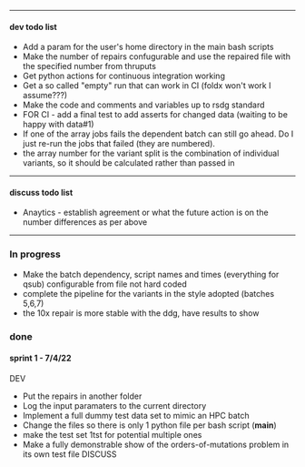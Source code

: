 ---------------------------------------------------------------------------
#### dev todo list
- Add a param for the user's home directory in the main bash scripts
- Make the number of repairs confugurable and use the repaired file with the specified number from thruputs
- Get python actions for continuous integration working
- Get a so called "empty" run that can work in CI (foldx won't work I assume???)
- Make the code and comments and variables up to rsdg standard
- FOR CI - add a final test to add asserts for changed data (waiting to be happy with data#1)
- If one of the array jobs fails the dependent batch can still go ahead. Do I just re-run the jobs that failed (they are numbered).
- the array number for the variant split is the combination of individual variants, so it should be calculated rather than passed in
---------------------------------------------------------------------------
#### discuss todo list 
- Anaytics - establish agreement or what the future action is on the number differences as per above
---------------------------------------------------------------------------
### In progress
- Make the batch dependency, script names and times (everything for qsub) configurable from file not hard coded
- complete the pipeline for the variants in the style adopted (batches 5,6,7)
- the 10x repair is more stable with the ddg, have results to show

### done
#### sprint 1 - 7/4/22
DEV
- Put the repairs in another folder
- Log the input paramaters to the current directory
- Implement a full dummy test data set to mimic an HPC batch
- Change the files so there is only 1 python file per bash script (__main__)
- make the test set 1tst for potential multiple ones
- Make a fully demonstrable show of the orders-of-mutations problem in its own test file
DISCUSS
